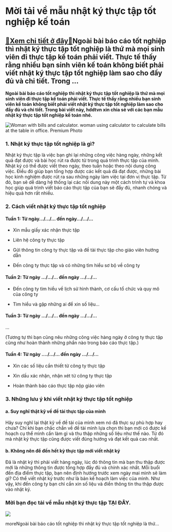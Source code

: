Mời tải về mẫu nhật ký thực tập tốt nghiệp kế toán
==================================================

[:gift:Xem chi tiết ở đây:gift:](https://hddtvn.com/moi-tai-ve-mau-nhat-ky-thuc-tap-tot-nghiep-ke-toan/)Ngoài bài báo cáo tốt nghiệp thì nhật ký thực tập tốt nghiệp là thứ mà mọi sinh viên đi thực tập kế toán phải viết. Thực tế thấy rằng nhiều bạn sinh viên kế toán không biết phải viết nhật ký thực tập tốt nghiệp làm sao cho đầy đủ và chi tiết. Trong …
----------------------------------------------------------------------------------------------------------------------------------------------------------------------------------------------------------------------------------------------------------

**Ngoài bài báo cáo tốt nghiệp thì nhật ký thực tập tốt nghiệp là thứ mà mọi sinh viên đi thực tập kế toán phải viết. Thực tế thấy rằng nhiều bạn sinh viên kế toán không biết phải viết nhật ký thực tập tốt nghiệp làm sao cho đầy đủ và chi tiết. Trong bài viết này, hddtvn xin chia sẻ với các bạn mẫu nhật ký thực tập tốt nghiệp kế toán nhé.**


![Woman with bills and calculator. woman using calculator to calculate bills at the table in office. Premium Photo](https://hddtvn.com/wp-content/uploads/2021/01/woman-with-bills-calculator-woman-using-calculator-calculate-bills-table-office_1418-2428.jpg)


### 1. Nhật ký thực tập tốt nghiệp là gì?


Nhật ký thực tập là việc bạn ghi lại những công việc hàng ngày, những kết quả đạt được và bài học rút ra được từ trong quá trình thực tập của mình. Nhật ký có thể được viết theo ngày, theo tuần hoặc theo nội dung công việc. Điều đó giúp bạn tổng hợp được các kết quả đã đạt được, những bài học kinh nghiệm được rút ra sau những ngày làm việc tại đơn vị thực tập. Từ đó, bạn sẽ dễ dàng hệ thống lại các nôi dung này một cách trình tự và khoa học giúp quá trình viết báo cáo thực tập của bạn sẽ đầy đủ, nhanh chóng và hiệu quả hơn rất nhiều.


### 2. Cách viết nhật ký thực tập tốt nghiệp


#### Tuần 1: Từ ngày…/…/… đến ngày…/…/…




* Xin mẫu giấy xác nhận thực tập

* Liên hệ công ty thực tập

* Gửi thông tin công ty thực tập và đề tài thực tập cho giáo viên hướng dẫn

* Đến công ty thực tập và có những tìm hiểu sơ bộ về công ty



#### Tuần 2: Từ ngày …/…/… đến ngày …/…/…




* Đến công ty tìm hiểu về lịch sử hình thành, cơ cấu tổ chức và quy mô của công ty

* Tìm hiểu và gặp những ai để xin số liệu…



#### Tuần 3: Từ ngày …/…/… đến ngày …/…/…


…


(Tương tự thì bạn cũng nêu những công việc hàng ngày ở công ty thực tập cũng như hoàn thành những phần nào trong báo cáo thực tập.)


#### Tuần 4: Từ ngày …./…/… đến ngày …/…/…




* Xin các số liệu cần thiết từ công ty thực tập

* Xin dấu xác nhận, nhận xét từ công ty thực tập

* Hoàn thành báo cáo thực tập nộp giáo viên



### 3. Những lưu ý khi viết nhật ký thực tập tốt nghiệp


#### a. Suy nghĩ thật kỹ về đề tài thực tập của mình


Hãy suy nghĩ lại thật kỹ về đề tài của mình xem nó đã thực sự phù hợp hay chưa? Chỉ khi bạn chắc chắn về đề tài mình lựa chọn thì bạn mới có được kế hoạch cụ thể mình cần làm gì và thu thập những số liệu như thế nào. Từ đó mà nhật ký thực tập cũng được viết đúng hướng và đạt kết quả cao nhất.


#### b. Không nên để đến hết kỳ thực tập mới viết nhật ký


Đã là nhật ký thì phải viết hàng ngày, lúc đó thông tin mà bạn thu thập được mới là những thông tin được tổng hợp đầy đủ và chính xác nhất. Mỗi buổi đến địa điểm thực tập, bạn nên định hướng trước xem ngày mai mình sẽ làm gì? Có thể viết nhật ký trước như là bản kế hoạch làm việc của mình. Như vậy, khi đến công ty bạn chỉ cần xin số liệu và điền thông tin thu thập được vào nhật ký.


### Mời bạn đọc tải về mẫu nhật ký thực tập **TẠI ĐÂY**.


![](https://hddtvn.com/wp-content/uploads/2021/01/DNpv2TZ.png)


moreNgoài bài báo cáo tốt nghiệp thì nhật ký thực tập tốt nghiệp là thứ…

